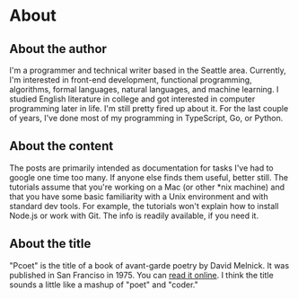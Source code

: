 # About

## About the author

I'm a programmer and technical writer based in the Seattle area. Currently, I'm
interested in front-end development, functional programming, algorithms, formal
languages, natural languages, and machine learning. I studied English literature
in college and got interested in computer programming later in life. I'm still
pretty fired up about it. For the last couple of years, I've done most of my
programming in TypeScript, Go, or Python.

## About the content

The posts are primarily intended as documentation for tasks I've had to google
one time too many. If anyone else finds them useful, better still. The tutorials
assume that you're working on a Mac (or other *nix machine) and that you have
some basic familiarity with a Unix environment and with standard dev tools. For
example, the tutorials won't explain how to install Node.js or work with Git.
The info is readily available, if you need it.

## About the title

"Pcoet" is the title of a book of avant-garde poetry by David Melnick. It was
published in San Franciso in 1975. You can
[read it online](http://eclipsearchive.org/projects/PCOET/pcoet.html). I think
the title sounds a little like a mashup of "poet" and "coder."